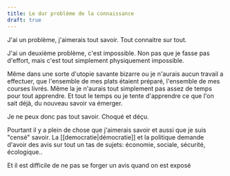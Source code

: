 ```yaml
---
title: Le dur problème de la connaissance
draft: true
---
```


J'ai un problème, j'aimerais tout savoir. Tout connaitre sur tout.

J'ai un deuxième problème, c'est impossible. Non pas que je fasse pas d'effort, mais c'est tout simplement physiquement impossible.

Même dans une sorte d'utopie savante bizarre ou je n'aurais aucun travail a effectuer, que l'ensemble de mes plats étaient préparé, l'ensemble de mes courses livrés. Même la je n'aurais tout simplement pas assez de temps pour tout apprendre. Et tout le temps ou je tente d'apprendre ce que l'on sait déjà, du nouveau savoir va émerger.

Je ne peux donc pas tout savoir. Choqué et déçu.

Pourtant il y a plein de chose que j'aimerais savoir et aussi que je suis "censé" savoir. La [[democratie|démocratie]] et la politique demande d'avoir des avis sur tout un tas de sujets: économie, sociale, sécurité, écologique..

Et il est difficile de ne pas se forger un avis quand on est exposé
